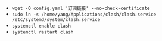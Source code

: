 - `wget -O config.yaml '订阅链接' --no-check-certificate`
- `sudo ln -s /home/yang/Applications/clash/clash.service /etc/systemd/system/clash.service`
- `systemctl enable clash`
- `systemctl restart clash`